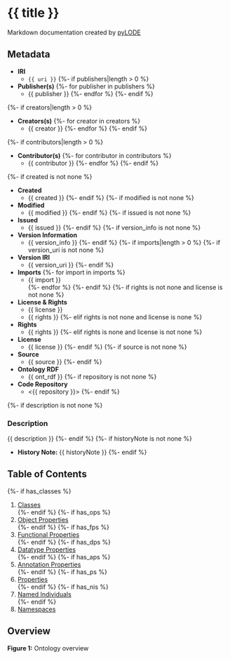 # {{ title }}
Markdown documentation created by [pyLODE](http://github.com/rdflib/pyLODE)


## Metadata
* **IRI**
  * `{{ uri }}`
{%- if publishers|length > 0 %}
* **Publisher(s)**
{%- for publisher in publishers %}
  * {{ publisher }}
{%- endfor %}
{%- endif %}

{%- if creators|length > 0 %}
* **Creators(s)**
{%- for creator in creators %}
  * {{ creator }}
{%- endfor %}
{%- endif %}

{%- if contributors|length > 0 %}
* **Contributor(s)**
{%- for contributor in contributors %}
  * {{ contributor }}
{%- endfor %}
{%- endif %}

{%- if created is not none %}
* **Created**
  * {{ created }}
{%- endif %}
{%- if modified is not none %}
* **Modified**
  * {{ modified }}
{%- endif %}
{%- if issued is not none %}
* **Issued**
  * {{ issued }}
{%- endif %}
{%- if version_info is not none %}
* **Version Information**
  * {{ version_info }}
{%- endif %}
{%- if imports|length > 0 %}
{%- if version_uri is not none %}
* **Version IRI**
  * {{ version_uri }}
{%- endif %}
* **Imports**
{%- for import in imports %}
  * {{ import }}  
{%- endfor %}
{%- endif %}
{%- if rights is not none and license is not none %}
* **License &amp; Rights**
  * {{ license }}
  * {{ rights }}
{%- elif rights is not none and license is none %}
* **Rights**
  * {{ rights }}
{%- elif rights is none and license is not none %}
* **License**
  * {{ license }}
{%- endif %}
{%- if source is not none %}
* **Source**
  * {{ source }}
{%- endif %}
* **Ontology RDF**
  * {{ ont_rdf }}
{%- if repository is not none %}
* **Code Repository**
  * <{{ repository }}>
{%- endif %}

{%- if description is not none %}
### Description
{{ description }}
{%- endif %}
{%- if historyNote is not none %}
* **History Note:** {{ historyNote }}
{%- endif %}

## Table of Contents
{%- if has_classes %}
1. [Classes](#classes)  
{%- endif %}
{%- if has_ops %}
1. [Object Properties](#objectproperties)  
{%- endif %}
{%- if has_fps %}
1. [Functional Properties](#functionalproperties)  
{%- endif %}
{%- if has_dps %}
1. [Datatype Properties](#datatypeproperties)  
{%- endif %}
{%- if has_aps %}
1. [Annotation Properties](#annotationproperties)  
{%- endif %}
{%- if has_ps %}
1. [Properties](#properties)  
{%- endif %}
{%- if has_nis %}
1. [Named Individuals](#namedindividuals)  
{%- endif %}
1. [Namespaces](#namespaces)  


## Overview

**Figure 1:** Ontology overview  
